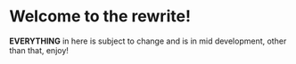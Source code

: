 # Welcome to the rewrite!
 **EVERYTHING** in here is subject to change and is in mid development, other than that, enjoy!
